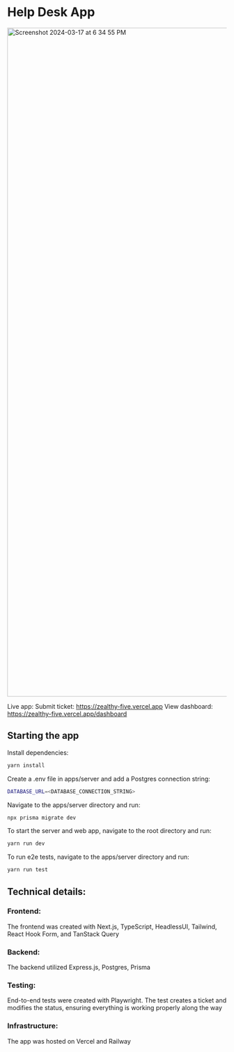 # Help Desk App

<img width="1534" alt="Screenshot 2024-03-17 at 6 34 55 PM" src="https://github.com/gcn12/zealthy/assets/63011139/2d20bbc4-d644-4ab2-9a0c-04e082fffac4">

Live app: 
Submit ticket: https://zealthy-five.vercel.app
View dashboard: https://zealthy-five.vercel.app/dashboard


## Starting the app

Install dependencies:

```sh
yarn install
```

Create a .env file in apps/server and add a Postgres connection string:

```sh
DATABASE_URL=<DATABASE_CONNECTION_STRING>
```

Navigate to the apps/server directory and run:

```sh
npx prisma migrate dev
```

To start the server and web app, navigate to the root directory and run:
```sh
yarn run dev
```

To run e2e tests, navigate to the apps/server directory and run:
```sh
yarn run test
```

## Technical details:

### Frontend:
The frontend was created with Next.js, TypeScript, HeadlessUI, Tailwind, React Hook Form, and TanStack Query

### Backend:
The backend utilized Express.js, Postgres, Prisma 

### Testing:
End-to-end tests were created with Playwright. The test creates a ticket and modifies the status, ensuring everything is working properly along the way

### Infrastructure:
The app was hosted on Vercel and Railway
